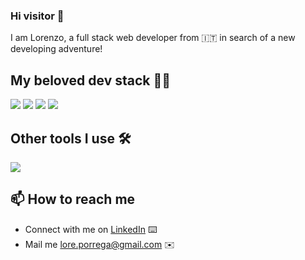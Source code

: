 ### Hi visitor 👋

I am Lorenzo,
a full stack web developer from 🇮🇹
in search of a new developing adventure!

## My beloved dev stack 🧑‍💻

<p align="left">
  <img src="https://img.shields.io/badge/Laravel-%23FF2D20.svg?logo=laravel&logoColor=white" />
  <img src="https://img.shields.io/badge/Vue.js-4FC08D?logo=vuedotjs&logoColor=fff" />
  <img src="https://img.shields.io/badge/php-%23777BB4.svg?&logo=php&logoColor=white" />
  <img src="https://img.shields.io/badge/Tailwind%20CSS-%2338B2AC.svg?logo=tailwind-css&logoColor=white" />
</p>

## Other tools I use 🛠

<p align="left">
  <img src="https://img.shields.io/badge/Git-F05032?logo=git&logoColor=fff" />
</p>

## 📫 How to reach me

- Connect with me on [LinkedIn](https://www.linkedin.com/in/lorenzo-porrega/) ⌨️
- Mail me [lore.porrega@gmail.com](mailto:lore.porrega@gmail.com) ✉️
